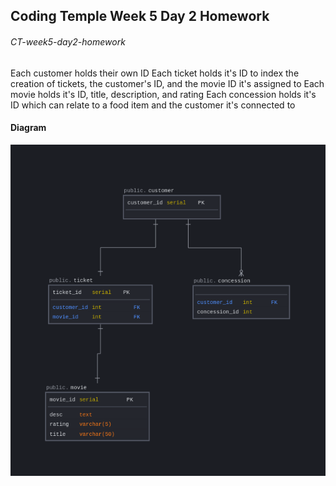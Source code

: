 ## Coding Temple Week 5 Day 2 Homework
###### CT-week5-day2-homework

Each customer holds their own ID
Each ticket holds it's ID to index the creation of tickets, the customer's ID, and the movie ID it's assigned to
Each movie holds it's ID, title, description, and rating
Each concession holds it's ID which can relate to a food item and the customer it's connected to


#### Diagram
![Diagram](./diagram.png)